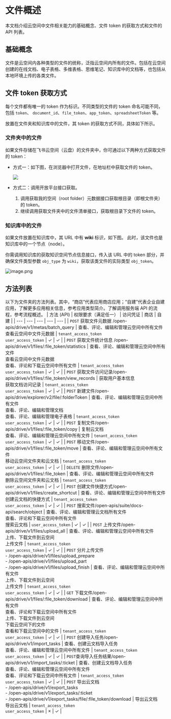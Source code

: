 # 文件概述
本文档介绍云空间中文件相关能力的基础概念、文件 token 的获取方式和文件的 API 列表。

## 基础概念

文件是云空间内各种类型的文件的统称，泛指云空间内所有的文件。包括在云空间创建的在线文档、电子表格、多维表格、思维笔记、知识库中的文档等，也包括从本地环境上传的各类文件。


## 文件 token 获取方式

每个文件都有唯一的 token 作为标识。不同类型的文件的 token 命名可能不同，包括 `token`、 `document_id`、`file_token`、`app_token`、`spreadsheetToken` 等。

放置在文件夹和知识库中的文件，其 token 的获取方式不同，具体如下所示。

### 文件夹中的文件

如果文件存储在飞书云空间（云盘）的文件夹中，你可通过以下两种方式获取文件的 token：
- 方式一：如下图，在浏览器中打开文件，在地址栏中获取文件的 token。
    
    ![](//sf3-cn.feishucdn.com/obj/open-platform-opendoc/c957393de2c0118a9b00d4a8be98dd6a_1n9tz7k1Wo.png?height=169&lazyload=true&maxWidth=568&width=1468)
    
 
- 方式二：调用开放平台接口获取。
    1. 调用获取我的空间（root folder）元数据接口获取根目录（即根文件夹）的 token。
    2. 继续调用获取文件夹中的文件清单接口，获取根目录下文件的 token。

### 知识库中的文件

如果文件放置在知识库中，其 URL 中有 **wiki** 标识，如下图。
此时，该文件也是知识库中的一个节点（node）。

你需调用知识库的获取知识空间节点信息接口，传入该 URL 中的 token 部分，并确保文件类型参数 `obj_type` 为 `wiki`，获取该类文件的实际类型 `obj_token`。


![image.png](//sf3-cn.feishucdn.com/obj/open-platform-opendoc/bb2e4afcd9a67d6fac88dd959efbf8f5_qW3nWJfKYz.png?height=408&lazyload=true&maxWidth=568&width=1410)

## 方法列表


以下为文件夹的方法列表。其中，“商店”代表应用商店应用；“自建”代表企业自建应用，了解更多应用相关信息，参考应用类型简介。了解调用服务端 API 的流程，参考流程概述。
| 方法 (API) | 权限要求（满足任一） | 访问凭证 | 商店 | 自建 |
| --- | --- | --- | --- | --- |
| `POST` 获取文件元数据 /open-apis/drive/v1/metas/batch_query | 查看、评论、编辑和管理云空间中所有文件<br>查看云空间中文件元数据 | `tenant_access_token`<br> `user_access_token` | ✓ | ✓ |
| `POST` 获取文件统计信息 /open-apis/drive/v1/files/:file_token/statistics | 查看、评论、编辑和管理云空间中所有文件<br> 查看云空间中文件元数据<br> 查看、评论和下载云空间中所有文件 | `tenant_access_token`<br> `user_access_token` | ✓ | ✓ |
| `POST` 获取文件访问记录/open-apis/drive/v1/files/:file_token/view_records | 获取用户基本信息<br> 获取文档访问记录 | `tenant_access_token`<br> `user_access_token` | ✓ | ✓ |
| `POST` 新建文件/open-apis/drive/explorer/v2/file/:folderToken | 查看、评论、编辑和管理云空间中所有文件<br> 查看、评论、编辑和管理文档<br> 查看、评论、编辑和管理电子表格 | `tenant_access_token`<br> `user_access_token` | ✓ | ✓ |
| `POST` 复制文件/open-apis/drive/v1/files/:file_token/copy | 复制云文档<br> 查看、评论、编辑和管理云空间中所有文件 | `tenant_access_token`<br> `user_access_token` | ✓ | ✓ |
| `POST` 移动文件/open-apis/drive/v1/files/:file_token/move | 查看、评论、编辑和管理云空间中所有文件<br> 移动云空间文件夹和云文档 | `tenant_access_token`<br> `user_access_token` | ✓ | ✓ |
| `DELETE` 删除文件/open-apis/drive/v1/files/:file_token | 查看、评论、编辑和管理云空间中所有文件<br> 删除云空间文件夹和云文档 | `tenant_access_token`<br> `user_access_token` | ✓ | ✓ |
| `POST` 创建文件快捷方式/open-apis/drive/v1/files/create_shortcut | 查看、评论、编辑和管理云空间中所有文件<br> 创建云文档的快捷方式 | `tenant_access_token`<br> `user_access_token` | ✓ | ✓ |
| `POST` 搜索文件/open-apis/suite/docs-api/search/object | 查看、评论、编辑和管理云文档所有文件<br> 查看、评论和下载云空间中所有文件<br> 搜索云文档 | `user_access_token` | ✓ | ✓ |
| `POST` 上传文件/open-apis/drive/v1/files/upload_all | 查看、评论、编辑和管理云空间中所有文件<br> 上传、下载文件到云空间<br> 上传文件 | `tenant_access_token`<br> `user_access_token` | ✓ | ✓ |
| `POST` 分片上传文件<br>- /open-apis/drive/v1/files/upload_prepare<br>- /open-apis/drive/v1/files/upload_part<br>- /open-apis/drive/v1/files/upload_finish | 查看、评论、编辑和管理云空间中所有文件<br> 上传、下载文件到云空间<br> 上传文件 | `tenant_access_token`<br> `user_access_token` | ✓ | ✓ |
| `GET` 下载文件/open-apis/drive/v1/files/:file_token/download | 查看、评论、编辑和管理云空间中所有文件<br> 查看、评论和下载云空间中所有文件<br> 上传、下载文件到云空间<br> 下载云空间下的文件<br> 查看和下载云空间中的文件 | `tenant_access_token`<br> `user_access_token` | ✓ | ✓ |
| `POST` 创建导入任务/open-apis/drive/v1/import_tasks | 查看、创建云文档导入任务<br> 查看、评论、编辑和管理云空间中所有文件 | `tenant_access_token`<br> `user_access_token` | ✓ | ✓ |
| `POST`查询导入任务结果/open-apis/drive/v1/import_tasks/:ticket | 查看、创建云文档导入任务<br> 查看、评论、编辑和管理云空间中所有文件<br>查看、评论和下载云空间中所有文件 | `tenant_access_token`<br> `user_access_token` | ✓ | ✓ |
| `POST` 导出云文档<br>- /open-apis/drive/v1/export_tasks <br>- /open-apis/drive/v1/export_tasks/:ticket<br>- /open-apis/drive/v1/export_tasks/file/:file_token/download | 导出云文档<br> 导出云文档 | `tenant_access_token`<br> `user_access_token` | × | ✓ |



